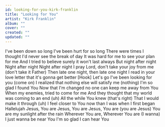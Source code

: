 ```yaml
---
id: looking-for-you-kirk-franklin
title: "Looking for You"
artist: "Kirk Franklin"
album: ""
cover: ""
created: ""
updated: ""
---
```


I've been down so long
I've been hurt for so long
There were times I thought I'd never see the break of day
It was hard for me to see your plan for me
And I tried to believe surely it won't last always
But night after night
Night after night
Night after night
I pray Lord, don't take your joy from me (don't take it Father)
Then late one night, then late one night
I read in your love letter that it's gonna get better
[Hook]
Let's go
I've been looking for you
 (come on)
I realized that nothing else will satisfy me (nothing)
I'm so glad I found You
Now that I'm changed no one can keep me away from You
When my enemies, tried to come for me
And they thought that my world was coming to an end (uh)
All the while You knew (that's right)
That I would make it through (uh)
I feel closer to You now than I was when I first began
Hallelujah
Jesus, You are
Jesus, You are
Jesus, You are (you are Jesus)
You are my sunlight after the rain
Wherever You are, Wherever You are (I wanna)
I just wanna be near You
I'm so glad I can hear You